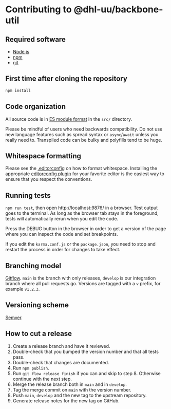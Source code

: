 # Contributing to @dhl-uu/backbone-util

## Required software

- [Node.js](https://nodejs.org/)
- [npm](https://npmjs.com/)
- [git](https://git-scm.com/)

## First time after cloning the repository

```bash
npm install
```

## Code organization

All source code is in [ES module format][esm] in the `src/` directory.

Please be mindful of users who need backwards compatibility. Do not use new language features such as spread syntax or `async`/`await` unless you really need to. Transpiled code can be bulky and polyfills tend to be huge.

[esm]: https://developer.mozilla.org/en-US/docs/Web/JavaScript/Guide/Modules

## Whitespace formatting

Please see the [.editorconfig](.editorconfig) on how to format whitespace. Installing the appropriate [editorconfig plugin][editorconfig] for your favorite editor is the easiest way to ensure that you respect the conventions.

[editorconfig]: https://editorconfig.org/

## Running tests

`npm run test`, then open http://localhost:9876/ in a browser. Test output goes to the terminal. As long as the browser tab stays in the foreground, tests will automatically rerun when you edit the code.

Press the DEBUG button in the browser in order to get a version of the page where you can inspect the code and set breakpoints.

If you edit the `karma.conf.js` or the `package.json`, you need to stop and restart the process in order for changes to take effect.

## Branching model

[Gitflow](https://nvie.com/posts/a-successful-git-branching-model/). `main` is the branch with only releases, `develop` is our integration branch where all pull requests go. Versions are tagged with a `v` prefix, for example `v1.2.3`.

## Versioning scheme

[Semver](https://semver.org/).

## How to cut a release

1. Create a release branch and have it reviewed.
2. Double-check that you bumped the version number and that all tests pass.
3. Double-check that changes are documented.
4. Run `npm publish`.
5. Run `git flow release finish` if you can and skip to step 8. Otherwise continue with the next step.
6. Merge the release branch both in `main` and in `develop`.
7. Tag the merge commit on `main` with the version number.
8. Push `main`, `develop` and the new tag to the upstream repository.
9. Generate release notes for the new tag on GitHub.
